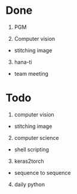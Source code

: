 # Done

1. PGM

2. Computer vision
- stitching image

3. hana-ti
- team meeting

# Todo

1. computer vision
- stitching image

2. computer science
- shell scripting

3. keras2torch
- sequence to sequence

4. daily python


